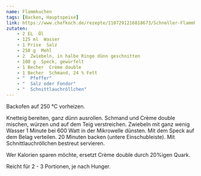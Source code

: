 ```yaml
---
name: Flammkuchen
tags: [Backen, Hauptspeise]
link: https://www.chefkoch.de/rezepte/1107291216818673/Schneller-Flammkuchen.html
zutaten:
    - 2 EL  Öl
    - 125 ml  Wasser
    - 1 Prise  Salz
    - 250 g  Mehl
    - 2  Zwiebeln, in halbe Ringe dünn geschnitten
    - 100 g  Speck, gewürfelt
    - 1 Becher  Crème double
    - 1 Becher  Schmand, 24 % Fett
    - "  Pfeffer"
    - "  Salz oder Fondor"
    - "  Schnittlauchröllchen"
---
```


Backofen auf 250 °C vorheizen.

Knetteig bereiten, ganz dünn ausrollen. 
Schmand und Crème double mischen, würzen und auf dem Teig verstreichen. 
Zwiebeln mit ganz wenig Wasser 1 Minute bei 600 Watt in der Mikrowelle dünsten. Mit dem Speck auf dem Belag verteilen. 20 Minuten backen (untere Einschubleiste). Mit Schnittlauchröllchen bestreut servieren.

Wer Kalorien sparen möchte, ersetzt Crème double durch 20%igen Quark.

Reicht für 2 - 3 Portionen, je nach Hunger.